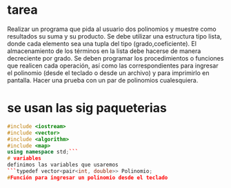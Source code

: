# tarea
Realizar un programa que pida al usuario dos polinomios y muestre como resultados su suma y su producto.
Se debe utilizar una estructura tipo lista, donde cada elemento sea una tupla del tipo (grado,coeficiente).
El almacenamiento de los términos en la lista debe hacerse de manera decreciente por grado.
Se deben programar los procedimientos o funciones que realicen cada operación, así como las correspondientes para ingresar el polinomio (desde el teclado o desde un archivo) y para imprimirlo en pantalla.
Hacer una prueba con un par de polinomios cualesquiera.
# se usan las sig paqueterias

```cpp
#include <iostream>
#include <vector>
#include <algorithm>
#include <map>
using namespace std;```
# variables
definimos las variables que usaremos
```typedef vector<pair<int, double>> Polinomio;
#Función para ingresar un polinomio desde el teclado
